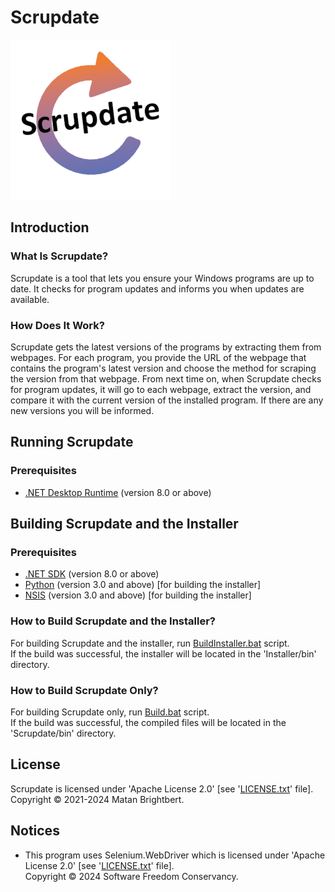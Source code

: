 # Scrupdate

![appIcon.png](Scrupdate/Resources/Images/appIcon.png)

## Introduction

### What Is Scrupdate?

Scrupdate is a tool that lets you ensure your Windows programs are up to date. It checks for program updates and informs you when updates are available.

### How Does It Work?

Scrupdate gets the latest versions of the programs by extracting them from webpages. For each program, you provide the URL of the webpage that contains the program's latest version and choose the method for scraping the version from that webpage. From next time on, when Scrupdate checks for program updates, it will go to each webpage, extract the version, and compare it with the current version of the installed program. If there are any new versions you will be informed.

## Running Scrupdate

### Prerequisites

* [.NET Desktop Runtime](https://dotnet.microsoft.com/download) (version 8.0 or above)

## Building Scrupdate and the Installer

### Prerequisites

* [.NET SDK](https://dotnet.microsoft.com/download) (version 8.0 or above)
* [Python](https://www.python.org/downloads/) (version 3.0 and above) [for building the installer]
* [NSIS](https://nsis.sourceforge.io/Download) (version 3.0 and above) [for building the installer]

### How to Build Scrupdate and the Installer?

For building Scrupdate and the installer, run [BuildInstaller.bat](BuildInstaller.bat) script.\
If the build was successful, the installer will be located in the 'Installer/bin' directory.

### How to Build Scrupdate Only?

For building Scrupdate only, run [Build.bat](Build.bat) script.\
If the build was successful, the compiled files will be located in the 'Scrupdate/bin' directory.

## License

Scrupdate is licensed under 'Apache License 2.0' [see '[LICENSE.txt](LICENSE.txt)' file].\
Copyright © 2021-2024 Matan Brightbert.

## Notices

* This program uses Selenium.WebDriver which is licensed under 'Apache License 2.0' [see '[LICENSE.txt](LICENSE.txt)' file].\
Copyright © 2024 Software Freedom Conservancy.
